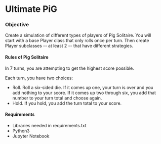 # Ultimate PiG

### Objective
Create a simulation of different types of players of Pig Solitaire. You will start with a base Player class that only rolls once per turn. Then create Player subclasses -- at least 2 -- that have different strategies.

#### Rules of Pig Solitaire

In 7 turns, you are attempting to get the highest score possible.

Each turn, you have two choices:

* Roll. Roll a six-sided die. If it comes up one, your turn is over and you add nothing to your score. If it comes up two through six, you add that number to your turn total and choose again.
* Hold. If you hold, you add the turn total to your score.


#### Requirements
* Libraries needed in requirements.txt
* Python3
* Jupyter Notebook
 
